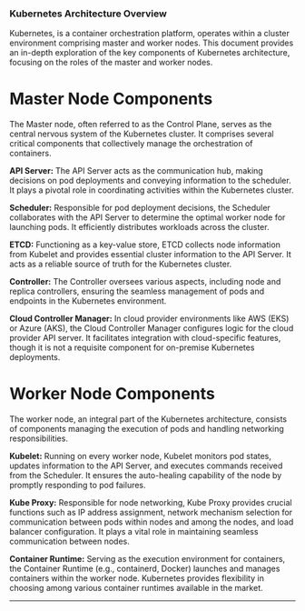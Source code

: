 ### Kubernetes Architecture Overview

Kubernetes, is a container orchestration platform, operates within a cluster environment comprising master and worker nodes. This document provides an in-depth exploration of the key components of Kubernetes architecture, focusing on the roles of the master and worker nodes.

# Master Node Components
The Master node, often referred to as the Control Plane, serves as the central nervous system of the Kubernetes cluster. It comprises several critical components that collectively manage the orchestration of containers.

**API Server:**
The API Server acts as the communication hub, making decisions on pod deployments and conveying information to the scheduler. It plays a pivotal role in coordinating activities within the Kubernetes cluster.

**Scheduler:**
Responsible for pod deployment decisions, the Scheduler collaborates with the API Server to determine the optimal worker node for launching pods. It efficiently distributes workloads across the cluster.

**ETCD:**
Functioning as a key-value store, ETCD collects node information from Kubelet and provides essential cluster information to the API Server. It acts as a reliable source of truth for the Kubernetes cluster.

**Controller:**
The Controller oversees various aspects, including node and replica controllers, ensuring the seamless management of pods and endpoints in the Kubernetes environment.

**Cloud Controller Manager:**
In cloud provider environments like AWS (EKS) or Azure (AKS), the Cloud Controller Manager configures logic for the cloud provider API server. It facilitates integration with cloud-specific features, though it is not a requisite component for on-premise Kubernetes deployments.

# Worker Node Components
The worker node, an integral part of the Kubernetes architecture, consists of components managing the execution of pods and handling networking responsibilities.

**Kubelet:**
Running on every worker node, Kubelet monitors pod states, updates information to the API Server, and executes commands received from the Scheduler. It ensures the auto-healing capability of the node by promptly responding to pod failures.

**Kube Proxy:**
Responsible for node networking, Kube Proxy provides crucial functions such as IP address assignment, network mechanism selection for communication between pods within nodes and among the nodes, and load balancer configuration. It plays a vital role in maintaining seamless communication between nodes.

**Container Runtime:**
Serving as the execution environment for containers, the Container Runtime (e.g., containerd, Docker) launches and manages containers within the worker node. Kubernetes provides flexibility in choosing among various container runtimes available in the market.

-----
